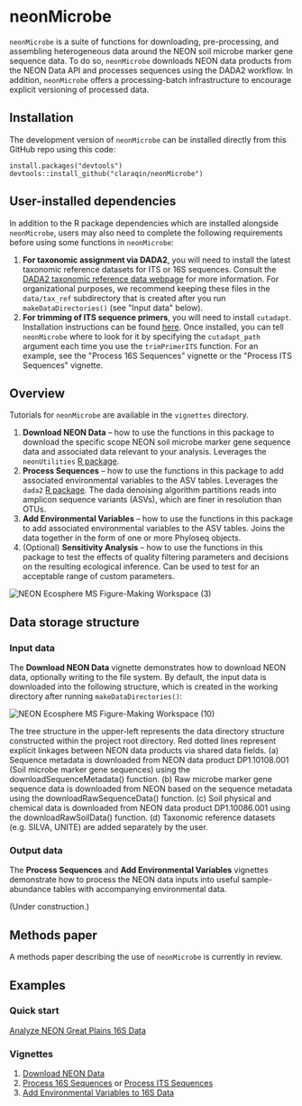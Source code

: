 # neonMicrobe

`neonMicrobe` is a suite of functions for downloading, pre-processing, and assembling heterogeneous data around the NEON soil microbe marker gene sequence data. To do so, `neonMicrobe` downloads NEON data products from the NEON Data API and processes sequences using the DADA2 workflow. In addition, `neonMicrobe` offers a processing-batch infrastructure to encourage explicit versioning of processed data.

## Installation

The development version of `neonMicrobe` can be installed directly from this GitHub repo using this code:

```
install.packages("devtools")
devtools::install_github("claraqin/neonMicrobe")
```

## User-installed dependencies

In addition to the R package dependencies which are installed alongside `neonMicrobe`, users may also need to complete the following requirements before using some functions in `neonMicrobe`:

1. **For taxonomic assignment via DADA2**, you will need to install the latest taxonomic reference datasets for ITS or 16S sequences. Consult the [DADA2 taxonomic reference data webpage](https://benjjneb.github.io/dada2/training.html) for more information. For organizational purposes, we recommend keeping these files in the `data/tax_ref` subdirectory that is created after you run `makeDataDirectories()` (see "Input data" below).
2. **For trimming of ITS sequence primers**, you will need to install `cutadapt`. Installation instructions can be found [here](https://cutadapt.readthedocs.io/en/stable/installation.html). Once installed, you can tell `neonMicrobe` where to look for it by specifying the `cutadapt_path` argument each time you use the `trimPrimerITS` function. For an example, see the "Process 16S Sequences" vignette or the "Process ITS Sequences" vignette.

## Overview

Tutorials for `neonMicrobe` are available in the `vignettes` directory.

1. **Download NEON Data** – how to use the functions in this package to download the specific scope NEON soil microbe marker gene sequence data and associated data relevant to your analysis. Leverages the `neonUtilities` [R package](https://github.com/NEONScience/NEON-utilities).
2. **Process Sequences** – how to use the functions in this package to add associated environmental variables to the ASV tables. Leverages the `dada2` [R package](https://github.com/benjjneb/dada2). The dada denoising algorithm partitions reads into amplicon sequence variants (ASVs), which are finer in resolution than OTUs.
3. **Add Environmental Variables** – how to use the functions in this package to add associated environmental variables to the ASV tables. Joins the data together in the form of one or more Phyloseq objects.
4. (Optional) **Sensitivity Analysis** – how to use the functions in this package to test the effects of quality filtering parameters and decisions on the resulting ecological inference. Can be used to test for an acceptable range of custom parameters.

![NEON Ecosphere MS Figure-Making Workspace (3)](https://user-images.githubusercontent.com/12421420/111393342-ce937d00-8675-11eb-8b63-530aced18352.png)

## Data storage structure

### Input data

The **Download NEON Data** vignette demonstrates how to download NEON data, optionally writing to the file system. By default, the input data is downloaded into the following structure, which is created in the working directory after running `makeDataDirectories()`:

![NEON Ecosphere MS Figure-Making Workspace (10)](https://user-images.githubusercontent.com/12421420/113089173-f3badc00-919b-11eb-84e6-b7f9a2abbb72.png)

The tree structure in the upper-left represents the data directory structure constructed within the project root directory. Red dotted lines represent explicit linkages between NEON data products via shared data fields. (a) Sequence metadata is downloaded from NEON data product DP1.10108.001 (Soil microbe marker gene sequences) using the downloadSequenceMetadata() function. (b) Raw microbe marker gene sequence data is downloaded from NEON based on the sequence metadata using the downloadRawSequenceData() function. (c) Soil physical and chemical data is downloaded from NEON data product DP1.10086.001 using the downloadRawSoilData() function. (d) Taxonomic reference datasets (e.g. SILVA, UNITE) are added separately by the user.

### Output data

The **Process Sequences** and **Add Environmental Variables** vignettes demonstrate how to process the NEON data inputs into useful sample-abundance tables with accompanying environmental data.

(Under construction.)


## Methods paper

A methods paper describing the use of `neonMicrobe` is currently in review.

## Examples

### Quick start

[Analyze NEON Great Plains 16S Data](https://people.ucsc.edu/~claraqin/analyze-neon-greatplains-16s.R)

### Vignettes

1. [Download NEON Data](https://people.ucsc.edu/~claraqin/download-neon-data.html)
2. [Process 16S Sequences](https://people.ucsc.edu/~claraqin/process-16s-sequences.html) or [Process ITS Sequences](https://people.ucsc.edu/~claraqin/process-its-sequences.html)
3. [Add Environmental Variables to 16S Data](https://people.ucsc.edu/~claraqin/add-environmental-variables-16s.html)
